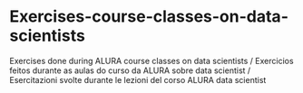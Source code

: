 # Exercises-course-classes-on-data-scientists
Exercises done during ALURA course classes on data scientists / Exercicios feitos durante as aulas do curso da ALURA sobre data scientist / Esercitazioni svolte durante le lezioni del corso ALURA data scientist

